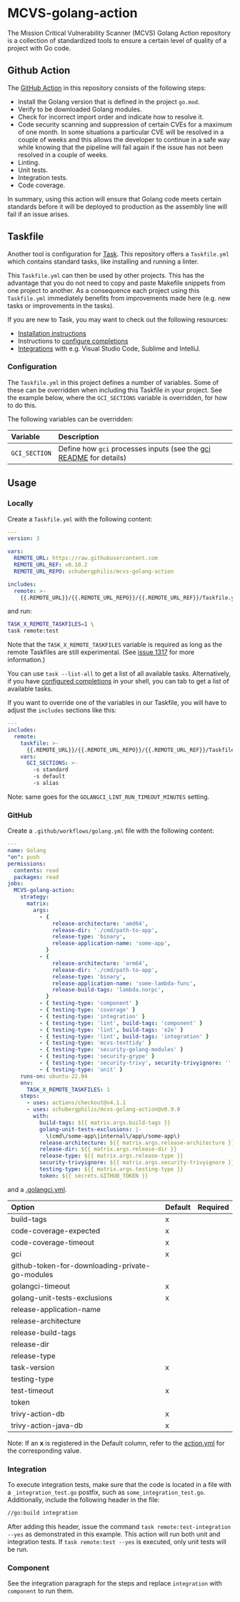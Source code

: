# MCVS-golang-action

The Mission Critical Vulnerability Scanner (MCVS) Golang Action repository is a
collection of standardized tools to ensure a certain level of quality of a
project with Go code.

## Github Action

The [GitHub Action](https://github.com/features/actions) in this repository
consists of the following steps:

- Install the Golang version that is defined in the project `go.mod`.
- Verify to be downloaded Golang modules.
- Check for incorrect import order and indicate how to resolve it.
- Code security scanning and suppression of certain CVEs for a maximum of one
  month. In some situations a particular CVE will be resolved in a couple of
  weeks and this allows the developer to continue in a safe way while knowing
  that the pipeline will fail again if the issue has not been resolved in a
  couple of weeks.
- Linting.
- Unit tests.
- Integration tests.
- Code coverage.

In summary, using this action will ensure that Golang code meets certain
standards before it will be deployed to production as the assembly line will
fail if an issue arises.

## Taskfile

Another tool is configuration for [Task](https://taskfile.dev/). This repository
offers a `Taskfile.yml` which contains standard tasks, like installing and
running a linter.

This `Taskfile.yml` can then be used by other projects. This has the advantage
that you do not need to copy and paste Makefile snippets from one project to
another. As a consequence each project using this `Taskfile.yml` immediately
benefits from improvements made here (e.g. new tasks or improvements in the
tasks).

If you are new to Task, you may want to check out the following resources:

- [Installation instructions](https://taskfile.dev/installation/)
- Instructions to [configure completions](https://taskfile.dev/installation/#setup-completions)
- [Integrations](https://taskfile.dev/integrations/) with e.g. Visual Studio Code, Sublime and IntelliJ.

### Configuration

The `Taskfile.yml` in this project defines a number of variables. Some of these
can be overridden when including this Taskfile in your project. See the example
below, where the `GCI_SECTIONS` variable is overridden, for how to do this.

The following variables can be overridden:

| Variable      | Description                                                                                                                     |
| :------------ | :------------------------------------------------------------------------------------------------------------------------------ |
| `GCI_SECTION` | Define how `gci` processes inputs (see the [gci README](https://github.com/daixiang0/gci?tab=readme-ov-file#usage) for details) |

## Usage

### Locally

Create a `Taskfile.yml` with the following content:

```yml
---
version: 3

vars:
  REMOTE_URL: https://raw.githubusercontent.com
  REMOTE_URL_REF: v0.10.2
  REMOTE_URL_REPO: schubergphilis/mcvs-golang-action

includes:
  remote: >-
    {{.REMOTE_URL}}/{{.REMOTE_URL_REPO}}/{{.REMOTE_URL_REF}}/Taskfile.yml
```

and run:

```zsh
TASK_X_REMOTE_TASKFILES=1 \
task remote:test
```

Note that the `TASK_X_REMOTE_TASKFILES` variable is required as long as the
remote Taskfiles are still experimental. (See [issue
1317](https://github.com/go-task/task/issues/1317) for more information.)

You can use `task --list-all` to get a list of all available tasks.
Alternatively, if you have [configured
completions](https://taskfile.dev/installation/#setup-completions) in your
shell, you can tab to get a list of available tasks.

If you want to override one of the variables in our Taskfile, you will have to
adjust the `includes` sections like this:

```yml
---
includes:
  remote:
    taskfile: >-
      {{.REMOTE_URL}}/{{.REMOTE_URL_REPO}}/{{.REMOTE_URL_REF}}/Taskfile.yml
    vars:
      GCI_SECTIONS: >-
        -s standard
        -s default
        -s alias
```

Note: same goes for the `GOLANGCI_LINT_RUN_TIMEOUT_MINUTES` setting.

### GitHub

Create a `.github/workflows/golang.yml` file with the following content:

```yml
---
name: Golang
"on": push
permissions:
  contents: read
  packages: read
jobs:
  MCVS-golang-action:
    strategy:
      matrix:
        args:
          - {
              release-architecture: 'amd64',
              release-dir: './cmd/path-to-app',
              release-type: 'binary',
              release-application-name: 'some-app',
            }
          - {
              release-architecture: 'arm64',
              release-dir: './cmd/path-to-app',
              release-type: 'binary',
              release-application-name: 'some-lambda-func',
              release-build-tags: 'lambda.norpc',
            }
          - { testing-type: 'component' }
          - { testing-type: 'coverage' }
          - { testing-type: 'integration' }
          - { testing-type: 'lint', build-tags: 'component' }
          - { testing-type: 'lint', build-tags: 'e2e' }
          - { testing-type: 'lint', build-tags: 'integration' }
          - { testing-type: 'mcvs-texttidy' }
          - { testing-type: 'security-golang-modules' }
          - { testing-type: 'security-grype' }
          - { testing-type: 'security-trivy', security-trivyignore: '' }
          - { testing-type: 'unit' }
    runs-on: ubuntu-22.04
    env:
      TASK_X_REMOTE_TASKFILES: 1
    steps:
      - uses: actions/checkout@v4.1.1
      - uses: schubergphilis/mcvs-golang-action@v0.9.0
        with:
          build-tags: ${{ matrix.args.build-tags }}
          golang-unit-tests-exclusions: |-
            \(cmd\/some-app\|internal\/app\/some-app\)
          release-architecture: ${{ matrix.args.release-architecture }}
          release-dir: ${{ matrix.args.release-dir }}
          release-type: ${{ matrix.args.release-type }}
          security-trivyignore: ${{ matrix.args.security-trivyignore }}
          testing-type: ${{ matrix.args.testing-type }}
          token: ${{ secrets.GITHUB_TOKEN }}
```

and a [.golangci.yml](https://golangci-lint.run/usage/configuration/).

<!-- markdownlint-disable MD013 -->

| Option                                          | Default | Required |
| :---------------------------------------------- | :------ | -------- |
| build-tags                                      | x       |          |
| code-coverage-expected                          | x       |          |
| code-coverage-timeout                           | x       |          |
| gci                                             | x       |          |
| github-token-for-downloading-private-go-modules |         |          |
| golangci-timeout                                | x       |          |
| golang-unit-tests-exclusions                    | x       |          |
| release-application-name                        |         |          |
| release-architecture                            |         |          |
| release-build-tags                              |         |          |
| release-dir                                     |         |          |
| release-type                                    |         |          |
| task-version                                    | x       |          |
| testing-type                                    |         |          |
| test-timeout                                    | x       |          |
| token                                           |         |          |
| trivy-action-db                                 | x       |          |
| trivy-action-java-db                            | x       |          |

Note: If an **x** is registered in the Default column, refer to the
[action.yml](action.yml) for the corresponding value.

<!-- markdownlint-enable MD013 -->

### Integration

To execute integration tests, make sure that the code is located in a file with
a `_integration_test.go` postfix, such as `some_integration_test.go`.
Additionally, include the following header in the file:

```bash
//go:build integration
```

After adding this header, issue the command `task remote:test-integration --yes`
as demonstrated in this example. This action will run both unit and integration
tests. If `task remote:test --yes` is executed, only unit tests will be run.

### Component

See the integration paragraph for the steps and replace `integration` with
`component` to run them.
